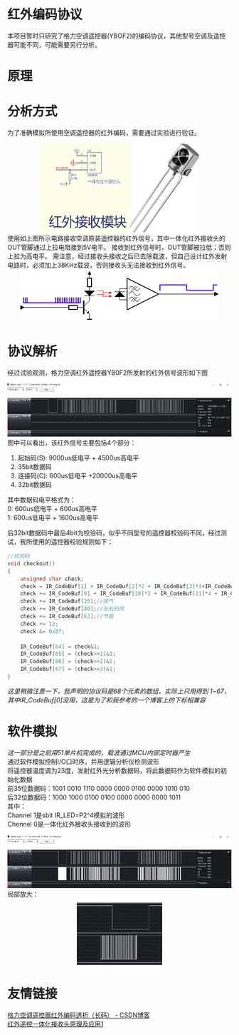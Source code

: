 # 红外编码协议
本项目暂时只研究了格力空调遥控器(YBOF2)的编码协议，其他型号空调及遥控器可能不同，可能需要另行分析。

# 原理


# 分析方式
为了准确模拟所使用空调遥控器的红外编码，需要通过实验进行验证。  
<div align=center><img src="./images/红外接收模块.png" height="200"/><img src="./images/一体化红外接收头.jpg" height="200"/></div>
使用如上图所示电路接收空调原装遥控器的红外信号，其中一体化红外接收头的OUT管脚通过上拉电阻接到5V电平。
接收到红外信号时，OUT管脚被拉低；否则上拉为高电平。
需注意，经过接收头接收之后已去除载波，但自己设计红外发射电路时，必须加上38KHz载波，否则接收头无法接收到红外信号。  
&nbsp;
<div align=center><img src="./images/红外收发原理演示.gif" height="120"/></div>


# 协议解析
经过试验观测，格力空调红外遥控器YB0F2所发射的红外信号波形如下图  
<div align=center><img src="./images/原装遥控器接收端红外波形.png" height="120"/></div>  
图中可以看出，该红外信号主要包括4个部分： 

1. 起始码(S):   9000us低电平 + 4500us高电平
2. 35bit数据码
3. 连接码(C):   600us低电平 +20000us高电平
4. 32bit数据码  

其中数据码电平格式为：  
0:  600us低电平 + 600us高电平  
1:  600us低电平 + 1600us高电平  

后32bit数据码中最后4bit为校验码，似乎不同型号的遥控器校验码不同，经过测试，我所使用的遥控器校验规则如下：  
```c
//校验码
void checkout()
{
	unsigned char check;
	check = IR_CodeBuf[1] + IR_CodeBuf[2]*2 + IR_CodeBuf[3]*4+IR_CodeBuf[4]*8;//模式
	check += IR_CodeBuf[9] + IR_CodeBuf[10]*2 + IR_CodeBuf[11]*4 + IR_CodeBuf[12]*8;//温度
	check += IR_CodeBuf[25];//换气
	check += IR_CodeBuf[40];//左右扫风
	check += IR_CodeBuf[62];//节能
	check += 12;
	check &= 0x0f;

	IR_CodeBuf[64] = check&1;
	IR_CodeBuf[65] = (check>>1)&1;
	IR_CodeBuf[66] = (check>>2)&1;
	IR_CodeBuf[67] = (check>>3)&1;
}

```
*这里稍微注意一下，我声明的协议码是68个元素的数组，实际上只用得到 1~67，其中IR_CodeBuf[0]没用，这是为了和我参考的一个博客上的下标相兼容*


# 软件模拟
*这一部分是之前用51单片机完成的，载波通过MCU内部定时器产生*  
通过软件模拟控制I/O口时序，并用逻辑分析仪检测波形  
将遥控器温度调为23度，发射红外光分析数据码，将此数据码作为软件模拟的初始化数据  
前35位数据码：1001 0010 1110 0000 0000 0100 0000 1010 010  
后32位数据码：1000 1000 0100 0100 0000 0000 0000 1011  
其中：  
Channel 1是sbit IR_LED=P2^4模拟的波形  
Chennel 0是一体化红外接收头接收到的波形  
<div align=center><img src="./images/软件模拟红外收发波形.png" height="120"/></div>  
局部放大：  
<div align=center><img src="./images/软件模拟红外收发波形(局部放大).png" height="150"/></div>  


# 友情链接
[格力空调遥控器红外编码透析（长码） - CSDN博客](https://blog.csdn.net/yannanxiu/article/details/48174649)  
[红外遥控一体化接收头原理及应用1](http://www.360doc.com/content/14/0620/10/1437142_388278585.shtml)
